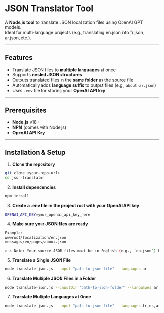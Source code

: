 # JSON Translator Tool

A **Node.js tool** to translate JSON localization files using OpenAI GPT models.  
Ideal for multi-language projects (e.g., translating en.json into fr.json, ar.json, etc.).

---

## Features

- Translate JSON files to **multiple languages** at once
- Supports **nested JSON structures**
- Outputs translated files in the **same folder** as the source file
- Automatically adds **language suffix** to output files (e.g., `about-ar.json`)
- Uses `.env` file for storing your **OpenAI API key**

---

## Prerequisites

- **Node.js** v18+  
- **NPM** (comes with Node.js)  
- **OpenAI API Key**

---

## Installation & Setup

1. **Clone the repository** 
```bash
git clone <your-repo-url>
cd json-translator
```

2. **Install dependencies**
```bash
npm install
```
3. **Create a .env file in the project root with your OpenAI API key**
```bash
OPENAI_API_KEY=your_openai_api_key_here
```
4. **Make sure your JSON files are ready**
```bash
Example:
wwwroot/localization/en.json
messages/en/pages/about.json

> ⚠️ Note: Your source JSON files must be in English (e.g., `en.json`) because this tool translates from English to other languages.
```
5. **Translate a Single JSON File**
```bash
node translate-json.js --input "path-to-json-file" --languages ar
```
6. **Translate Multiple JSON Files in a Folder**
```bash
node translate-json.js --inputDir "path-to-json-folder" --languages ar,fr
```
7. **Translate Multiple Languages at Once**
```bash
node translate-json.js --input "path-to-json-file" --languages fr,es,ar
```


